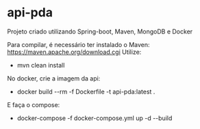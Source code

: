 # api-pda

Projeto criado utilizando Spring-boot, Maven, MongoDB e Docker

Para compilar, é necessário ter instalado o Maven: https://maven.apache.org/download.cgi
Utilize: 
  - mvn clean install
  
No docker, crie a imagem da api:
  - docker build --rm -f Dockerfile -t api-pda:latest .
  
E faça o compose:
  - docker-compose -f docker-compose.yml up -d --build
